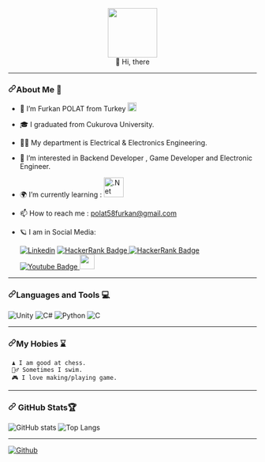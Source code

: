 <div id="header" align="center">
  <img src="https://media.giphy.com/media/M9gbBd9nbDrOTu1Mqx/giphy.gif" width="100"/>
</div>

<div id="header" align="center">
  👋 Hi, there 
</div>

<div id="header" align="center">
  <img src="https://komarev.com/ghpvc/?username=polat58furkan&style=flat-square&color=blue" alt=""/>
</div>

---
  <h3 dir="auto"><a id="user-content-My-Hobies-" class="anchor" aria-hidden="true" href="#My-Hobies-"><svg class="octicon octicon-link" viewBox="0 0 16 16" version="1.1" width="16" height="16" aria-hidden="true"><path fill-rule="evenodd" d="M7.775 3.275a.75.75 0 001.06 1.06l1.25-1.25a2 2 0 112.83 2.83l-2.5 2.5a2 2 0 01-2.83 0 .75.75 0 00-1.06 1.06 3.5 3.5 0 004.95 0l2.5-2.5a3.5 3.5 0 00-4.95-4.95l-1.25 1.25zm-4.69 9.64a2 2 0 010-2.83l2.5-2.5a2 2 0 012.83 0 .75.75 0 001.06-1.06 3.5 3.5 0 00-4.95 0l-2.5 2.5a3.5 3.5 0 004.95 4.95l1.25-1.25a.75.75 0 00-1.06-1.06l-1.25 1.25a2 2 0 01-2.83 0z"></path></svg></a>About Me 🚀</h3>

- 🤵 I’m Furkan POLAT from Turkey <img src="https://user-images.githubusercontent.com/94589795/173779283-ef818e46-b6f2-4522-b61b-c7f46c3473b8.png" width="18px"/>

- <p dir="auto"><g-emoji class="g-emoji" alias="mortar_board" fallback-src="https://github.githubassets.com/images/icons/emoji/unicode/1f393.png">🎓</g-emoji>  I graduated from Cukurova University. 
- 👨‍🎓  My department is Electrical & Electronics Engineering.

- 👀 I’m interested in Backend Developer , Game Developer and Electronic Engineer.
- 🌍 I’m currently learning : 
  <img src="https://camo.githubusercontent.com/09a074fcc6a4c2c8aa3cfc3538aa29107805e5404c197f3d54df4b4e8d3765fa/68747470733a2f2f75706c6f61642e77696b696d656469612e6f72672f77696b6970656469612f636f6d6d6f6e732f7468756d622f652f65652f2e4e45545f436f72655f4c6f676f2e7376672f3230343870782d2e4e45545f436f72655f4c6f676f2e7376672e706e67" alt=".Net" width="40" height="40" data-canonical-src="https://upload.wikimedia.org/wikipedia/commons/thumb/e/ee/.NET_Core_Logo.svg/2048px-.NET_Core_Logo.svg.png" style="max-width: 100%;">

- 📫 How to reach me : [polat58furkan@gmail.com](mailto:polat58furkan@gmail.com) 
  
- <g-emoji class="g-emoji" alias="ringed_planet" fallback-src="https://github.githubassets.com/images/icons/emoji/unicode/1fa90.png">🪐</g-emoji> I am in Social Media:
  
  <a href="https://www.linkedin.com/in/polat58furkan/" rel="nofollow"><img src="https://camo.githubusercontent.com/7e1a1a039c75a7c4d2a91d7f97bf0a1c2adcf7cb49b7dbbfc02963a4f9fdaca4/68747470733a2f2f696d672e736869656c64732e696f2f62616467652f6c696e6b6564696e2d2532333030373742352e7376673f7374796c653d666f722d7468652d6261646765266c6f676f3d6c696e6b6564696e266c6f676f436f6c6f723d7768697465" alt="Linkedin" data-canonical-src="https://img.shields.io/badge/linkedin-%230077B5.svg?style=for-the-badge&amp;logo=linkedin&amp;logoColor=white" style="max-width: 100%;"></a>
  <a href="https://efsanepolat2.itch.io/" rel="nofollow">
    <img src="https://camo.githubusercontent.com/7b586ab785c5401e325b8fa7f87b89c798ed3167b26ef094b7fcbd6265b42fa7/68747470733a2f2f696d672e736869656c64732e696f2f62616467652f497463682e696f2d4641354335433f7374796c653d666f722d7468652d6261646765266c6f676f3d69746368646f74696f266c6f676f436f6c6f723d7768697465" alt="HackerRank Badge" data-canonical-src="https://img.shields.io/badge/Itch.io-FA5C5C?style=for-the-badge&amp;logo=itchdotio&amp;logoColor=white" style="max-width: 100%;">
  </a>
  <a href="https://www.hackerrank.com/polat58furkan" rel="nofollow">
    <img src="https://camo.githubusercontent.com/9ce167d93399dece673b829d96a2cc6382e7a90bedfc1b6a0909632be9555246/68747470733a2f2f696d672e736869656c64732e696f2f62616467652f2d4861636b657272616e6b2d3245433836363f7374796c653d666f722d7468652d6261646765266c6f676f3d4861636b657252616e6b266c6f676f436f6c6f723d776869746529" alt="HackerRank Badge" data-canonical-src="https://img.shields.io/badge/-Hackerrank-2EC866?style=for-the-badge&amp;logo=HackerRank&amp;logoColor=white)" style="max-width: 100%;">
  </a>
    <a href="https://www.youtube.com/channel/UCTkMgc0qlpbkKoNq7toIZ_A">
    <img src="https://img.shields.io/badge/YouTube-red?style=for-the-badge&logo=youtube&logoColor=white" alt="Youtube Badge"/>
  </a>
  <a href="https://whispergamesofficial.blogspot.com/">
    <img src="https://play-lh.googleusercontent.com/cWG9-bk2_zLdKsN9vsYEdbCReVfzgXU6FeHUmLI8a24FoZ05TpOLYXInCQ278FTwCw" width="30" height="30"/>
  </a>
---
  
  <h3 dir="auto"><a id="user-content-languages-and-tools-" class="anchor" aria-hidden="true" href="#languages-and-tools-"><svg class="octicon octicon-link" viewBox="0 0 16 16" version="1.1" width="16" height="16" aria-hidden="true"><path fill-rule="evenodd" d="M7.775 3.275a.75.75 0 001.06 1.06l1.25-1.25a2 2 0 112.83 2.83l-2.5 2.5a2 2 0 01-2.83 0 .75.75 0 00-1.06 1.06 3.5 3.5 0 004.95 0l2.5-2.5a3.5 3.5 0 00-4.95-4.95l-1.25 1.25zm-4.69 9.64a2 2 0 010-2.83l2.5-2.5a2 2 0 012.83 0 .75.75 0 001.06-1.06 3.5 3.5 0 00-4.95 0l-2.5 2.5a3.5 3.5 0 004.95 4.95l1.25-1.25a.75.75 0 00-1.06-1.06l-1.25 1.25a2 2 0 01-2.83 0z"></path></svg></a>Languages and Tools <g-emoji class="g-emoji" alias="computer" fallback-src="https://github.githubassets.com/images/icons/emoji/unicode/1f4bb.png">💻</g-emoji></h3>
  
  <img src="https://camo.githubusercontent.com/31447801c681c2648be144be984ea794c3c5cc33c07017f34aa8bb864c5f801c/68747470733a2f2f696d672e736869656c64732e696f2f62616467652f756e6974792d2532333030303030302e7376673f7374796c653d666f722d7468652d6261646765266c6f676f3d756e697479266c6f676f436f6c6f723d7768697465" alt="Unity" data-canonical-src="https://img.shields.io/badge/unity-%23000000.svg?style=for-the-badge&amp;logo=unity&amp;logoColor=white" style="max-width: 100%;">
  <img src="https://camo.githubusercontent.com/bbae65b6de4a3ba26fbeaf00e347900385400dcd092e8b4e0f795853d24a24e3/68747470733a2f2f696d672e736869656c64732e696f2f62616467652f632532332d2532333233393132302e7376673f7374796c653d666f722d7468652d6261646765266c6f676f3d632d7368617270266c6f676f436f6c6f723d7768697465" alt="C#" data-canonical-src="https://img.shields.io/badge/c%23-%23239120.svg?style=for-the-badge&amp;logo=c-sharp&amp;logoColor=white" style="max-width: 100%;">
  <img src="https://camo.githubusercontent.com/a1b2dac5667822ee0d98ae6d799da61987fd1658dfeb4d2ca6e3c99b1535ebd8/68747470733a2f2f696d672e736869656c64732e696f2f62616467652f707974686f6e2d3336373041303f7374796c653d666f722d7468652d6261646765266c6f676f3d707974686f6e266c6f676f436f6c6f723d666664643534" alt="Python" data-canonical-src="https://img.shields.io/badge/python-3670A0?style=for-the-badge&amp;logo=python&amp;logoColor=ffdd54" style="max-width: 100%;">
  <img src="https://camo.githubusercontent.com/b3ecb07f1cbe2097c15bc85e6175ebe6cb2d00195f5df630af64fea11b2dd8b1/68747470733a2f2f696d672e736869656c64732e696f2f62616467652f632d2532333332333333302e7376673f7374796c653d666f722d7468652d6261646765266c6f676f3d63266c6f676f436f6c6f723d253233463744463145" alt="C" data-canonical-src="https://img.shields.io/badge/c-%23323330.svg?style=for-the-badge&amp;logo=c&amp;logoColor=%23F7DF1E" style="max-width: 100%;">

---

  <h3 dir="auto"><a id="user-content-My-Hobies-" class="anchor" aria-hidden="true" href="#My-Hobies-"><svg class="octicon octicon-link" viewBox="0 0 16 16" version="1.1" width="16" height="16" aria-hidden="true"><path fill-rule="evenodd" d="M7.775 3.275a.75.75 0 001.06 1.06l1.25-1.25a2 2 0 112.83 2.83l-2.5 2.5a2 2 0 01-2.83 0 .75.75 0 00-1.06 1.06 3.5 3.5 0 004.95 0l2.5-2.5a3.5 3.5 0 00-4.95-4.95l-1.25 1.25zm-4.69 9.64a2 2 0 010-2.83l2.5-2.5a2 2 0 012.83 0 .75.75 0 001.06-1.06 3.5 3.5 0 00-4.95 0l-2.5 2.5a3.5 3.5 0 004.95 4.95l1.25-1.25a.75.75 0 00-1.06-1.06l-1.25 1.25a2 2 0 01-2.83 0z"></path></svg></a>My Hobies ⌛️</h3>
   
     ♟ I am good at chess. 
     🏊‍♂️ Sometimes I swim. 
     🎮 I love making/playing game. 
   
---
  <h3 dir="auto"><a id="user-content--github-trophies" class="anchor" aria-hidden="true" href="#-github-trophies"><svg class="octicon octicon-link" viewBox="0 0 16 16" version="1.1" width="16" height="16" aria-hidden="true"><path fill-rule="evenodd" d="M7.775 3.275a.75.75 0 001.06 1.06l1.25-1.25a2 2 0 112.83 2.83l-2.5 2.5a2 2 0 01-2.83 0 .75.75 0 00-1.06 1.06 3.5 3.5 0 004.95 0l2.5-2.5a3.5 3.5 0 00-4.95-4.95l-1.25 1.25zm-4.69 9.64a2 2 0 010-2.83l2.5-2.5a2 2 0 012.83 0 .75.75 0 001.06-1.06 3.5 3.5 0 00-4.95 0l-2.5 2.5a3.5 3.5 0 004.95 4.95l1.25-1.25a.75.75 0 00-1.06-1.06l-1.25 1.25a2 2 0 01-2.83 0z"></path></svg></a><g-emoji class="g-emoji" alias="trophy" fallback-src="https://github.githubassets.com/images/icons/emoji/unicode/1f3c6.png"></g-emoji> GitHub Stats🏆</h3>    
  
  ![GitHub stats](https://github-readme-stats.vercel.app/api?username=polat58furkan&show_icons=true&theme=tokyonight)
  ![Top Langs](https://github-readme-stats.vercel.app/api/top-langs/?username=polat58furkan&theme=tokyonight&hide=ShaderLab,HLSL)
 
---
  [![Github](https://img.shields.io/github/followers/polat58furkan?label=Follow&style=social)](https://github.com/polat58furkan)
  
<!---
polat58furkan/polat58furkan is a ✨ special ✨ repository because its `README.md` (this file) appears on your GitHub profile.
You can click the Preview link to take a look at your changes.
--->
